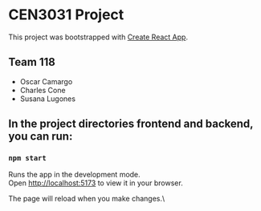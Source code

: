 # CEN3031 Project

This project was bootstrapped with [Create React App](https://github.com/facebook/create-react-app).

## Team 118
- Oscar Camargo
- Charles Cone
- Susana Lugones

## In the project directories frontend and backend, you can run:

### `npm start`

Runs the app in the development mode.\
Open [http://localhost:5173](http://localhost:5173) to view it in your browser.

The page will reload when you make changes.\
